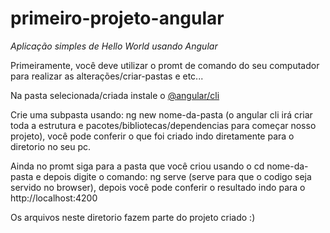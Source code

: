 # primeiro-projeto-angular

*Aplicação simples de Hello World usando Angular*

Primeiramente, você deve utilizar o promt de comando do seu computador para realizar as alterações/criar-pastas e etc...

Na pasta selecionada/criada instale o <a href="https://www.devmedia.com.br/angular-cli-instalacao/38247">@angular/cli</a>

Crie uma subpasta usando: ng new nome-da-pasta (o angular cli irá criar toda a estrutura e pacotes/bibliotecas/dependencias para começar nosso projeto), você pode conferir o que foi criado indo diretamente para o diretorio no seu pc.

Ainda no promt siga para a pasta que você criou usando o cd nome-da-pasta e depois digite o comando: ng serve (serve para que o codigo seja servido no browser), depois você pode conferir o resultado indo para o http://localhost:4200 

Os arquivos neste diretorio fazem parte do projeto criado :)

